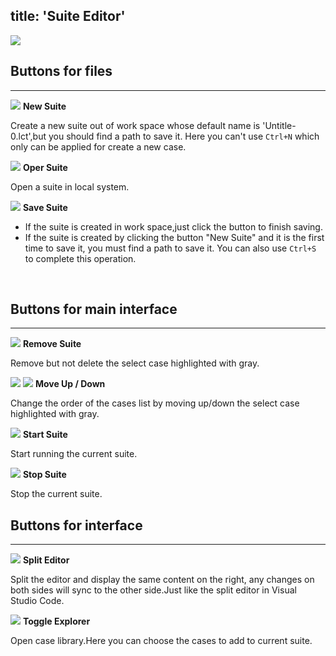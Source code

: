 title: 'Suite Editor'
---
<img src="/">
<br>

## Buttons for files
---

<img src="/themes/"/> **New Suite**  

Create a new suite out of work space whose default name is 'Untitle-0.lct',but you should find a path to save it. Here you can't use `Ctrl+N` which only can be applied for create a new case.

<img src="/themes/"/> **Oper Suite**

Open a suite in local system.

<img src="/themes/"/> **Save Suite** 

- If the suite is created in work space,just click the button to finish saving. 
- If the suite is created by clicking the button "New Suite" and it is the first time to save it, you must find a path to save it.
You can also use `Ctrl+S` to complete this operation.
<br>

## Buttons for main interface
---

<img src="/"/> **Remove Suite**

Remove but not delete the select case highlighted with gray.

<img src="/"/> <img src="/"/> **Move Up / Down**

Change the order of the cases list by moving up/down the select case highlighted with gray.

<img src="/"/> **Start Suite**

Start running the current suite.

<img src="/"/> **Stop Suite**

Stop the current suite.
<br>

## Buttons for interface
---

<img src="/"/> **Split Editor**

Split the editor and display the same content on the right, any changes on both sides will sync to the other side.Just like the split editor in Visual Studio Code.

<img src="/"/> **Toggle Explorer**

Open case library.Here you can choose the cases to add to current suite.